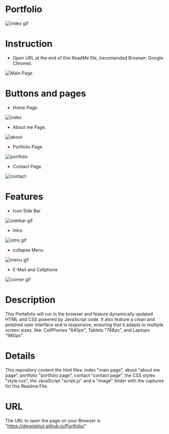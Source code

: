 # Portfolio

![index gif](images/readMe/0.gif)


# Instruction 

- Open URL at the end of this ReadMe file, (recomended Browser: Google Chrome).

![Main Page](images/readMe/1.png)


# Buttons and pages

- Home Page.

![index](images/readMe/2.png)


- About me Page.

![about](images/readMe/3.png)


- Portfolio Page.

![portfolio](images/readMe/4.png)


- Contact Page.

![contact](images/readMe/5.png)


# Features

- Icon Side Bar

![sidebar gif](images/readMe/1.gif)


- Intro

![intro gif](images/readMe/2.gif)


- collapse Menu

![menu gif](images/readMe/3.gif)


- E-Mail and Cellphone

![corner gif](images/readMe/4.gif)



# Description

This Portafolio will run in the browser and feature dynamically updated HTML and CSS powered by JavaScript code. It also feature a clean and polished user interface and is responsive, ensuring that it adapts to multiple screen sizes.
like: CellPhones "640px", Tablets "768px", and Laptops "980px".


# Details

This repository content the html files: index "main page", about "about me page", portfolio "portfolio page", contact "contact page", the CSS styles "style.css", the JavaScript "script.js" and a "image" folder with the captures for this Readme File.


# URL 

The URL to open the page on your Browser is "https://diegolehyt.github.io/Portfolio/"
